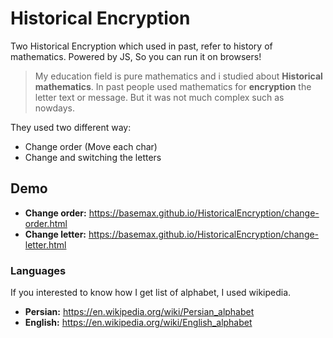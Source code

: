 # Historical Encryption

Two Historical Encryption which used in past, refer to history of mathematics. Powered by JS, So you can run it on browsers!

> My education field is pure mathematics and i studied about **Historical mathematics**. In past people used mathematics for **encryption** the letter text or message.
But it was not much complex such as nowdays.

They used two different way:

- Change order (Move each char)
- Change and switching the letters

## Demo

- **Change order:** https://basemax.github.io/HistoricalEncryption/change-order.html
- **Change letter:** https://basemax.github.io/HistoricalEncryption/change-letter.html

### Languages

If you interested to know how I get list of alphabet, I used wikipedia.

- **Persian:** https://en.wikipedia.org/wiki/Persian_alphabet
- **English:** https://en.wikipedia.org/wiki/English_alphabet
